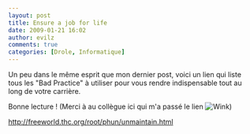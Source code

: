 ```yaml
---
layout: post
title: Ensure a job for life
date: 2009-01-21 16:02
author: evilz
comments: true
categories: [Drole, Informatique]
---
```

<p>Un peu dans le m&ecirc;me esprit que mon dernier post, voici un lien qui liste tous les &quot;Bad Practice&quot; &agrave; utiliser pour vous rendre indispensable tout au long de votre carri&egrave;re.</p><p>Bonne lecture ! (Merci &agrave; au coll&egrave;gue ici qui m&#39;a pass&eacute; le lien&nbsp;<img src="/editors/tiny_mce/plugins/emotions/images/smiley-wink.gif" border="0" alt="Wink" title="Wink" />)</p><p><a href="http://freeworld.thc.org/root/phun/unmaintain.html">http://freeworld.thc.org/root/phun/unmaintain.html</a></p><p><a href="http://freeworld.thc.org/root/phun/unmaintain.html"></a>&nbsp;</p><p>&nbsp;</p>
